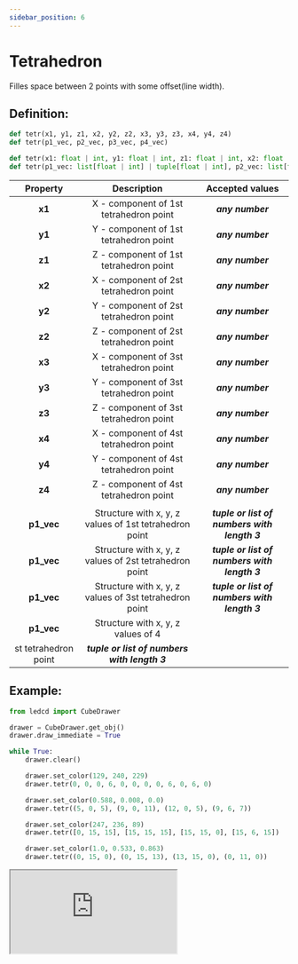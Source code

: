 ```yaml
---
sidebar_position: 6
---
```


# Tetrahedron

Filles space between 2 points with some offset(line width).

## Definition:

```python title="Simplified definition"
def tetr(x1, y1, z1, x2, y2, z2, x3, y3, z3, x4, y4, z4)
def tetr(p1_vec, p2_vec, p3_vec, p4_vec)
```

```python title="Complete definition"
def tetr(x1: float | int, y1: float | int, z1: float | int, x2: float | int, y2: float | int, z2: float | int, x3: float | int, y3: float | int, z3: float | int, x4: float | int, y4: float | int, z4: float | int) -> None
def tetr(p1_vec: list[float | int] | tuple[float | int], p2_vec: list[float | int] | tuple[float | int], p3_vec: list[float | int] | tuple[float | int], p4_vec: list[float | int] | tuple[float | int]) -> None
```

|       Property       |                      Description                       |               Accepted values                |
| :------------------: | :----------------------------------------------------: | :------------------------------------------: |
|        **x1**        |         X - component of 1st tetrahedron point         |               _**any number**_               |
|        **y1**        |         Y - component of 1st tetrahedron point         |               _**any number**_               |
|        **z1**        |         Z - component of 1st tetrahedron point         |               _**any number**_               |
|        **x2**        |         X - component of 2st tetrahedron point         |               _**any number**_               |
|        **y2**        |         Y - component of 2st tetrahedron point         |               _**any number**_               |
|        **z2**        |         Z - component of 2st tetrahedron point         |               _**any number**_               |
|        **x3**        |         X - component of 3st tetrahedron point         |               _**any number**_               |
|        **y3**        |         Y - component of 3st tetrahedron point         |               _**any number**_               |
|        **z3**        |         Z - component of 3st tetrahedron point         |               _**any number**_               |
|        **x4**        |         X - component of 4st tetrahedron point         |               _**any number**_               |
|        **y4**        |         Y - component of 4st tetrahedron point         |               _**any number**_               |
|        **z4**        |         Z - component of 4st tetrahedron point         |               _**any number**_               |
|                      |                                                        |                                              |
|      **p1_vec**      | Structure with x, y, z values of 1st tetrahedron point | _**tuple or list of numbers with length 3**_ |
|      **p1_vec**      | Structure with x, y, z values of 2st tetrahedron point | _**tuple or list of numbers with length 3**_ |
|      **p1_vec**      | Structure with x, y, z values of 3st tetrahedron point | _**tuple or list of numbers with length 3**_ |
|      **p1_vec**      |           Structure with x, y, z values of 4           |
| st tetrahedron point |      _**tuple or list of numbers with length 3**_      |

## Example:

<div id="code_block_hidden" hidden></div>

```python
from ledcd import CubeDrawer

drawer = CubeDrawer.get_obj()
drawer.draw_immediate = True

while True:
    drawer.clear()

    drawer.set_color(129, 240, 229)
    drawer.tetr(0, 0, 0, 6, 0, 0, 0, 0, 6, 0, 6, 0)

    drawer.set_color(0.588, 0.008, 0.0)
    drawer.tetr((5, 0, 5), (9, 0, 11), (12, 0, 5), (9, 6, 7))

    drawer.set_color(247, 236, 89)
    drawer.tetr([0, 15, 15], [15, 15, 15], [15, 15, 0], [15, 6, 15])

    drawer.set_color(1.0, 0.533, 0.863)
    drawer.tetr((0, 15, 0), (0, 15, 13), (13, 15, 0), (0, 11, 0))
```

<script>
  let _ = () => {
    (() => {
      document["cur_state"] = -1;

      document["ind_line_map"] = new Object();
      document.ind_line_map[0] = 6;
      document.ind_line_map[1] = 8;
      document.ind_line_map[2] = 9;
      document.ind_line_map[3] = 11;
      document.ind_line_map[4] = 12;
      document.ind_line_map[5] = 14;
      document.ind_line_map[6] = 15;
      document.ind_line_map[7] = 17;
      document.ind_line_map[8] = 18;
      document.ind_line_map[9] = 20;
      document.ind_line_map[10] = 21;
      document.ind_line_map[11] = 6;

      window.addEventListener("message", function (e) {
          if (e.data == document.cur_state || e.data < 0)
            return;
          
          const tmp = document.querySelectorAll("#code_block_hidden ~ div .token-line")[document.ind_line_map[document.cur_state]];
          if (tmp)
            if (tmp.classList.contains("active_code_line"))
              tmp.classList.remove("active_code_line")

          document.cur_state = e.data;
          const tmp1 = document.querySelectorAll("#code_block_hidden ~ div .token-line")[document.ind_line_map[document.cur_state]];
          if (tmp1)
            tmp1.classList.add("active_code_line")
          
      }, false);


    })()
  }
</script>

<iframe src="http://cube.grvcp.lv/examples/tetr/index.html">
  <p>Your browser does not support iframes.</p>
</iframe>
